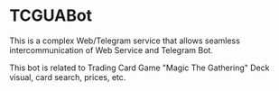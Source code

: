 # TCGUABot
This is a complex Web/Telegram service that allows seamless intercommunication of Web Service and Telegram Bot.

This bot is related to Trading Card Game "Magic The Gathering"
Deck visual, card search, prices, etc.
